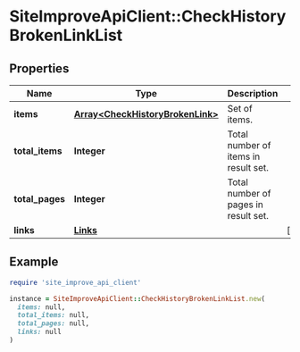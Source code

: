 # SiteImproveApiClient::CheckHistoryBrokenLinkList

## Properties

| Name | Type | Description | Notes |
| ---- | ---- | ----------- | ----- |
| **items** | [**Array&lt;CheckHistoryBrokenLink&gt;**](CheckHistoryBrokenLink.md) | Set of items. |  |
| **total_items** | **Integer** | Total number of items in result set. |  |
| **total_pages** | **Integer** | Total number of pages in result set. |  |
| **links** | [**Links**](Links.md) |  | [optional] |

## Example

```ruby
require 'site_improve_api_client'

instance = SiteImproveApiClient::CheckHistoryBrokenLinkList.new(
  items: null,
  total_items: null,
  total_pages: null,
  links: null
)
```

